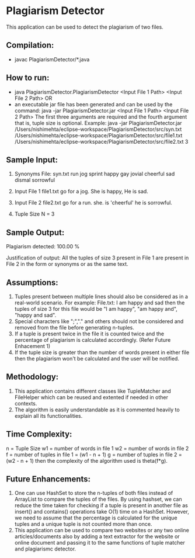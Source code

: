 # Plagiarism Detector

This application can be used to detect the plagiarism of two files.

## Compilation:
- javac PlagiarismDetector/*.java

## How to run:
- java PlagiarismDetector.PlagiarismDetector <Synonyms File Path> <Input File 1 Path> <Input File 2 Path> <Optional Tuple Size>
OR
- an executable jar file has been generated and can be used by the command:
	java -jar PlagiarismDetector.jar <Synonyms File Path> <Input File 1 Path> <Input File 2 Path> <Optional Tuple Size>
The first three arguments are required and the fourth argument that is, tuple size is optional.
Example: java -jar PlagiarismDetector.jar /Users/nishimehta/eclipse-workspace/PlagiarismDetector/src/syn.txt /Users/nishimehta/eclipse-workspace/PlagiarismDetector/src/file1.txt /Users/nishimehta/eclipse-workspace/PlagiarismDetector/src/file2.txt 3

## Sample Input:
1. Synonyms File: syn.txt
run jog sprint
happy gay jovial cheerful
sad dismal sorrowful

2. Input File 1 file1.txt
go for a jog.
She is happy,
He is sad.

3. Input File 2 file2.txt
go for a run.
she. is 'cheerful'
he is sorrowful.

4. Tuple Size N = 3

## Sample Output:
Plagiarism detected: 100.00 % 

Justification of output: All the tuples of size 3 present in File 1 are present in File 2 in the form or synonyms or as the same text.

## Assumptions:
1. Tuples present between multiple lines should also be considered as in a real-world scenario. For example:
File.txt:
I am happy
and sad
then the tuples of size 3 for this file would be "I am happy", "am happy and", "happy and sad".
2. Special characters like ";","." and others should not be considered and removed from the file before generating n-tuples.
3. If a tuple is present twice in the file it is counted twice and the percentage of plagiarism is calculated accordingly. (Refer Future Enhacement 1)
4. If the tuple size is greater than the number of words present in either file then the plagiarism won't be calculated and the user will be notified.

## Methodology:
1. This application contains different classes like TupleMatcher and FileHelper which can be reused and extented if needed in other contexts.
2. The algorithm is easily understandable as it is commented heavily to explain all its functionalities.

## Time Complexity:
n = Tuple Size
w1 = number of words in file 1
w2 = number of words in file 2
f = number of tuples in file 1 = (w1 - n + 1)
g = number of tuples in file 2 = (w2 - n + 1)
then the complexity of the algorithm used is theta(f*g).

## Future Enhancements:
1. One can use HashSet to store the n-tuples of both files instead of ArrayList to compare the tuples of the files. 
   By using hashset, we can reduce the time taken for checking if a tuple is present in another file as insert() and contains() operations take O(1) time on a HashSet.
   However, we need to assume that the percentage is calculated for the unique tuples and a unique tuple is not counted more than once.
2. This application can be used to compare two websites or any two online articles/documents also by adding a text extractor for the website or online document and passing it to the same functions of tuple matcher and plagiarismc detector. 
